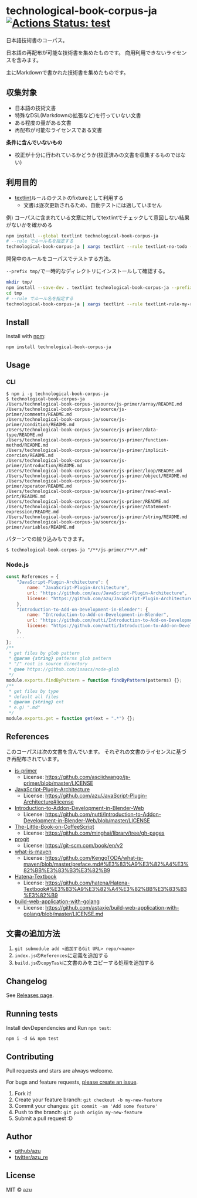 # technological-book-corpus-ja [![Actions Status: test](https://github.com/textlint-ja/technological-book-corpus-ja/workflows/test/badge.svg)](https://github.com/textlint-ja/technological-book-corpus-ja/actions?query=workflow%3A"test")

日本語技術書のコーパス。

日本語の再配布が可能な技術書を集めたものです。
商用利用できないライセンスを含みます。

主にMarkdownで書かれた技術書を集めたものです。

## 収集対象

- 日本語の技術文書
- 特殊なDSL(Markdownの拡張など)を行っていない文書
- ある程度の量がある文書
- 再配布が可能なライセンスである文書

**条件に含んでいないもの**

- 校正が十分に行われているかどうか(校正済みの文書を収集するものではない)

## 利用目的

- [textlint](https://github.com/textlint/textlint "textlint")ルールのテストのfixtureとして利用する
  - 文書は逐次更新されるため、自動テストには適していません

例) コーパスに含まれている文章に対してtextlintでチェックして意図しない結果がないかを確かめる

```sh
npm install --global textlint technological-book-corpus-ja
# --rule でルール名を指定する
technological-book-corpus-ja | xargs textlint --rule textlint-no-todo -f pretty-error
```

開発中のルールをコーパスでテストする方法。

`--prefix tmp/`で一時的なディレクトリにインストールして確認する。

```sh
mkdir tmp/
npm install --save-dev . textlint technological-book-corpus-ja --prefix tmp/
cd tmp
# --rule でルール名を指定する
technological-book-corpus-ja | xargs textlint --rule textlint-rule-my-rule -f pretty-error --no-textlintrc
```

## Install

Install with [npm](https://www.npmjs.com/):

    npm install technological-book-corpus-ja

## Usage

### CLI

    $ npm i -g technological-book-corpus-ja
    $ technological-book-corpus-ja
    /Users/technological-book-corpus-jasource/js-primer/array/README.md
    /Users/technological-book-corpus-ja/source/js-primer/comments/README.md
    /Users/technological-book-corpus-ja/source/js-primer/condition/README.md
    /Users/technological-book-corpus-ja/source/js-primer/data-type/README.md
    /Users/technological-book-corpus-ja/source/js-primer/function-method/README.md
    /Users/technological-book-corpus-ja/source/js-primer/implicit-coercion/README.md
    /Users/technological-book-corpus-ja/source/js-primer/introduction/README.md
    /Users/technological-book-corpus-ja/source/js-primer/loop/README.md
    /Users/technological-book-corpus-ja/source/js-primer/object/README.md
    /Users/technological-book-corpus-ja/source/js-primer/operator/README.md
    /Users/technological-book-corpus-ja/source/js-primer/read-eval-print/README.md
    /Users/technological-book-corpus-ja/source/js-primer/README.md
    /Users/technological-book-corpus-ja/source/js-primer/statement-expression/README.md
    /Users/technological-book-corpus-ja/source/js-primer/string/README.md
    /Users/technological-book-corpus-ja/source/js-primer/variables/README.md

パターンでの絞り込みもできます。

    $ technological-book-corpus-ja "/**/js-primer/**/*.md"

### Node.js

```js
const References = {
    "JavaScript-Plugin-Architecture": {
        name: "JavaScript-Plugin-Architecture",
        url: "https://github.com/azu/JavaScript-Plugin-Architecture",
        license: "https://github.com/azu/JavaScript-Plugin-Architecture#license"
    },
    "Introduction-to-Add-on-Development-in-Blender": {
        name: "Introduction-to-Add-on-Development-in-Blender",
        url: "https://github.com/nutti/Introduction-to-Add-on-Development-in-Blender",
        license: "https://github.com/nutti/Introduction-to-Add-on-Development-in-Blender/blob/draft/LICENSE"
    },
    ...
};
/**
 * get files by glob pattern
 * @param {string} patterns glob pattern
 * "/" root is source directory
 * @see https://github.com/isaacs/node-glob
 */
module.exports.findByPattern = function findByPattern(patterns) {};
/**
 * get files by type
 * default all files
 * @param {string} ext
 * e.g) ".md"
 */
module.exports.get = function get(ext = ".*") {};
```

## References

このコーパスは次の文書を含んでいます。
それぞれの文書のライセンスに基づき再配布されています。

- [js-primer](https://github.com/asciidwango/js-primer)
  - License: <https://github.com/asciidwango/js-primer/blob/master/LICENSE>
- [JavaScript-Plugin-Architecture](https://github.com/azu/JavaScript-Plugin-Architecture)
  - License: <https://github.com/azu/JavaScript-Plugin-Architecture#license>
- [Introduction-to-Addon-Development-in-Blender-Web](https://github.com/nutti/Introduction-to-Addon-Development-in-Blender-Web)
  - License: <https://github.com/nutti/Introduction-to-Addon-Development-in-Blender-Web/blob/master/LICENSE>
- [The-Little-Book-on-CoffeeScript](https://github.com/minghai/library/tree/gh-pages)
  - License: <https://github.com/minghai/library/tree/gh-pages>
- [progit](https://github.com/progit/progit)
  - License: <https://git-scm.com/book/en/v2>
- [what-is-maven](https://github.com/KengoTODA/what-is-maven)
  - License: <https://github.com/KengoTODA/what-is-maven/blob/master/preface.md#%E3%83%A9%E3%82%A4%E3%82%BB%E3%83%B3%E3%82%B9>
- [Hatena-Textbook](https://github.com/hatena/Hatena-Textbook)
  - License: <https://github.com/hatena/Hatena-Textbook#%E3%83%A9%E3%82%A4%E3%82%BB%E3%83%B3%E3%82%B9>
- [build-web-application-with-golang](https://github.com/astaxie/build-web-application-with-golang)
  - License: <https://github.com/astaxie/build-web-application-with-golang/blob/master/LICENSE.md>

## 文書の追加方法

1. `git submodule add <追加するGit URL> repo/<name>`
2. `index.js`の`References`に定義を追加する
3. `build.js`の`copyTask`に文書のみをコピーする処理を追加する

## Changelog

See [Releases page](https://github.com/textlint-ja/technological-book-corpus-ja/releases).

## Running tests

Install devDependencies and Run `npm test`:

    npm i -d && npm test

## Contributing

Pull requests and stars are always welcome.

For bugs and feature requests, [please create an issue](https://github.com/textlint-ja/technological-book-corpus-ja/issues).

1. Fork it!
2. Create your feature branch: `git checkout -b my-new-feature`
3. Commit your changes: `git commit -am 'Add some feature'`
4. Push to the branch: `git push origin my-new-feature`
5. Submit a pull request :D

## Author

- [github/azu](https://github.com/azu)
- [twitter/azu_re](https://twitter.com/azu_re)

## License

MIT © azu
